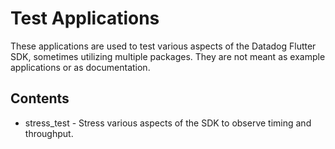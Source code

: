 # Test Applications

These applications are used to test various aspects of the Datadog Flutter SDK, sometimes utilizing multiple packages. They are not meant as example applications or as documentation.

## Contents

* stress_test - Stress various aspects of the SDK to observe timing and throughput.
